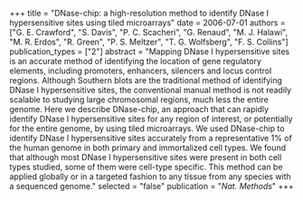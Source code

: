 +++
title = "DNase-chip: a high-resolution method to identify DNase I hypersensitive sites using tiled microarrays"
date = 2006-07-01
authors = ["G. E. Crawford", "S. Davis", "P. C. Scacheri", "G. Renaud", "M. J. Halawi", "M. R. Erdos", "R. Green", "P. S. Meltzer", "T. G. Wolfsberg", "F. S. Collins"]
publication_types = ["2"]
abstract = "Mapping DNase I hypersensitive sites is an accurate method of identifying the location of gene regulatory elements, including promoters, enhancers, silencers and locus control regions. Although Southern blots are the traditional method of identifying DNase I hypersensitive sites, the conventional manual method is not readily scalable to studying large chromosomal regions, much less the entire genome. Here we describe DNase-chip, an approach that can rapidly identify DNase I hypersensitive sites for any region of interest, or potentially for the entire genome, by using tiled microarrays. We used DNase-chip to identify DNase I hypersensitive sites accurately from a representative 1% of the human genome in both primary and immortalized cell types. We found that although most DNase I hypersensitive sites were present in both cell types studied, some of them were cell-type specific. This method can be applied globally or in a targeted fashion to any tissue from any species with a sequenced genome."
selected = "false"
publication = "*Nat. Methods*"
+++

